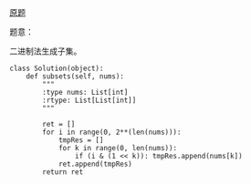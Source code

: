 [原题](https://leetcode.com/problems/subsets/)

题意：

二进制法生成子集。

```
class Solution(object):
    def subsets(self, nums):
        """
        :type nums: List[int]
        :rtype: List[List[int]]
        """
        
        ret = []
        for i in range(0, 2**(len(nums))):
            tmpRes = []
            for k in range(0, len(nums)):
                if (i & (1 << k)): tmpRes.append(nums[k])
            ret.append(tmpRes)
        return ret
```

